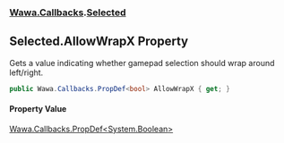 ### [Wawa.Callbacks](Wawa.Callbacks.md 'Wawa.Callbacks').[Selected](Selected.md 'Wawa.Callbacks.Selected')

## Selected.AllowWrapX Property

Gets a value indicating whether gamepad selection should wrap around left/right.

```csharp
public Wawa.Callbacks.PropDef<bool> AllowWrapX { get; }
```

#### Property Value
[Wawa.Callbacks.PropDef&lt;](PropDef{T}.md 'Wawa.Callbacks.PropDef<T>')[System.Boolean](https://docs.microsoft.com/en-us/dotnet/api/System.Boolean 'System.Boolean')[&gt;](PropDef{T}.md 'Wawa.Callbacks.PropDef<T>')